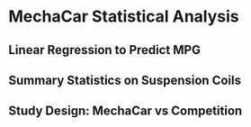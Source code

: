 # MechaCar Statistical Analysis

## Linear Regression to Predict MPG

## Summary Statistics on Suspension Coils

## Study Design: MechaCar vs Competition